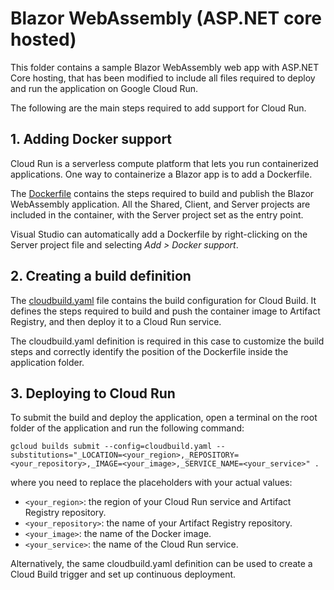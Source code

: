 # Blazor WebAssembly (ASP.NET core hosted)

This folder contains a sample Blazor WebAssembly web app with ASP.NET Core hosting, that has been modified to include all files required to deploy and run the application on Google Cloud Run.

The following are the main steps required to add support for Cloud Run.

## 1. Adding Docker support

Cloud Run is a serverless compute platform that lets you run containerized applications. One way to containerize a Blazor app is to add a Dockerfile.

The [Dockerfile](BlazorWasmHostedApp/Server/Dockerfile) contains the steps required to build and publish the Blazor WebAssembly application. All the Shared, Client, and Server projects are included in the container, with the Server project set as the entry point.

Visual Studio can automatically add a Dockerfile by right-clicking on the Server project file and selecting *Add > Docker support*.

## 2. Creating a build definition

The [cloudbuild.yaml](cloudbuild.yaml) file contains the build configuration for Cloud Build. It defines the steps required to build and push the container image to Artifact Registry, and then deploy it to a Cloud Run service.

The cloudbuild.yaml definition is required in this case to customize the build steps and correctly identify the position of the Dockerfile inside the application folder.

## 3. Deploying to Cloud Run

To submit the build and deploy the application, open a terminal on the root folder of the application and run the following command:

```console
gcloud builds submit --config=cloudbuild.yaml --substitutions="_LOCATION=<your_region>,_REPOSITORY=<your_repository>,_IMAGE=<your_image>,_SERVICE_NAME=<your_service>" .
```

where you need to replace the placeholders with your actual values:

- `<your_region>`: the region of your Cloud Run service and Artifact Registry repository.
- `<your_repository>`: the name of your Artifact Registry repository.
- `<your_image>`: the name of the Docker image.
- `<your_service>`: the name of the Cloud Run service.

Alternatively, the same cloudbuild.yaml definition can be used to create a Cloud Build trigger and set up continuous deployment.
